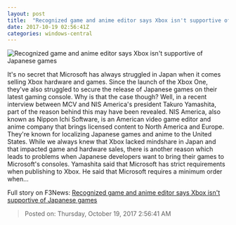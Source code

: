 ```yaml
---
layout: post
title:  "Recognized game and anime editor says Xbox isn't supportive of Japanese games"
date: 2017-10-19 02:56:41Z
categories: windows-central
---
```


![Recognized game and anime editor says Xbox isn't supportive of Japanese games](https://www.windowscentral.com/sites/wpcentral.com/files/styles/large/public/field/image/2017/10/nioh-2.jpg?itok=-vGjQGTr)

It's no secret that Microsoft has always struggled in Japan when it comes selling Xbox hardware and games. Since the launch of the Xbox One, they've also struggled to secure the release of Japanese games on their latest gaming console. Why is that the case though? Well, in a recent interview between MCV and NIS America's president Takuro Yamashita, part of the reason behind this may have been revealed. NIS America, also known as Nippon Ichi Software, is an American video game editor and anime company that brings licensed content to North America and Europe. They're known for localizing Japanese games and anime to the United States. While we always knew that Xbox lacked mindshare in Japan and that impacted game and hardware sales, there is another reason which leads to problems when Japanese developers want to bring their games to Microsoft's consoles. Yamashita said that Microsoft has strict requirements when publishing to Xbox. He said that Microsoft requires a minimum order when...


Full story on F3News: [Recognized game and anime editor says Xbox isn't supportive of Japanese games](http://www.f3nws.com/n/SpR4PB)

> Posted on: Thursday, October 19, 2017 2:56:41 AM
